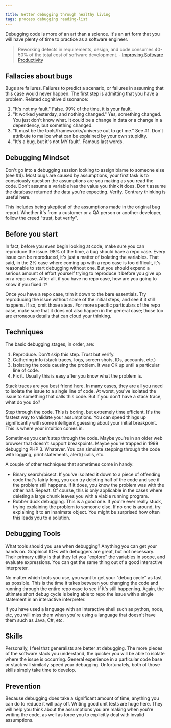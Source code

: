 ```yaml
---

title: Better debugging through healthy living
tags: process debugging reading-list
---
```


Debugging code is more of an art than a science. It's an art form that you will have plenty of time to practice as a software engineer.

> Reworking defects in requirements, design, and code consumes 40-50% of the total cost of software development. - [Improving Software Productivity](http://programmers.stackexchange.com/questions/91758/debugging-facts-and-statistics)


## Fallacies about bugs

Bugs are failures. Failures to predict a scenario, or failures in assuming that this case would never happen. The first step is admitting that you have a problem. Related cognitive dissonance:

1. "It's not my fault." False. 99% of the time, it is your fault.
2. "It worked yesterday, and nothing changed." Yes, something changed. You just don't know what. It could be a change in data or a change in a dependency, but something changed.
3. "It must be the tools/frameworks/universe out to get me." See #1. Don't attribute to malice what can be explained by your own stupidity.
4. "It's a bug, but it's not MY fault". Famous last words.

## Debugging Mindset

Don't go into a debugging session looking to assign blame to someone else (see #4). Most bugs are caused by assumptions, your first task is to consciously question the assumptions are you making as you read the code. Don't assume a variable has the value you think it does. Don't assume the database returned the data you're expecting. Verify. Contrary thinking is useful here.

This includes being skeptical of the assumptions made in the original bug report. Whether it's from a customer or a QA person or another developer, follow the creed "trust, but verify".

## Before you start

In fact, before you even begin looking at code, make sure you can reproduce the issue. 98% of the time, a bug should have a repo case. Every issue can be reproduced, it's just a matter of isolating the variables. That said, in the 2% case where coming up with a repo case is too difficult, it's reasonable to start debugging without one. But you should expend a serious amount of effort yourself trying to reproduce it before you give up on a repo case. After all, if you have no repo case, how are you going to know if you fixed it?

Once you have a repo case, trim it down to the bare essentials. Try reproducing the issue without some of the initial steps, and see if it still happens. If so, omit those steps. For more specific particulars of the repo case, make sure that it does not also happen in the general case; those too are erroneous details that can cloud your thinking.

## Techniques

The basic debugging stages, in order, are:

1. Reproduce. Don't skip this step. Trust but verify.
2. Gathering info (stack traces, logs, screen shots, IDs, accounts, etc.)
3. Isolating the code causing the problem. It was OK up until a particular line of code.
4. Fix it. Usually this is easy after you know what the problem is.

Stack traces are you best friend here. In many cases, they are all you need to isolate the issue to a single line of code. At worst, you've isolated the issue to something that calls this code. But if you don't have a stack trace, what do you do?

Step through the code. This is boring, but extremely time efficient. It's the fastest way to validate your assumptions. You can speed things up significantly with some intelligent guessing about your initial breakpoint. This is where your intuition comes in.

Sometimes you can't step through the code. Maybe you're in an older web browser that doesn't support breakpoints. Maybe you're trapped in 1999 debugging PHP 3. Whatever. You can simulate stepping through the code with logging, print statements, alert() calls, etc.

A couple of other techniques that sometimes come in handy:

- Binary search/bisect. If you've isolated it down to a piece of offending code that's fairly long, you can try deleting half of the code and see if the problem still happens. If it does, you know the problem was with the other half. Repeat. Of course, this is only applicable in the cases where deleting a large chunk leaves you with a viable running program.
- Rubber duck debugging. This is a good one. If you're ever really stuck, trying explaining the problem to someone else. If no one is around, try explaining it to an inanimate object. You might be surprised how often this leads you to a solution.

##  Debugging Tools

What tools should you use when debugging? Anything you can get your hands on. Graphical IDEs with debuggers are great, but not necessary. Their primary utility is that they let you "explore" the variables in scope, and evaluate expressions. You can get the same thing out of a good interactive interpreter.

No matter which tools you use, you want to get your "debug cycle" as fast as possible. This is the time it takes between you changing the code and running through the entire repo case to see if it's still happening. Again, the ultimate short debug cycle is being able to repo the issue with a single statement in an interactive interpreter.

If you have used a language with an interactive shell such as python, node, etc, you will miss them when you're using a language that doesn't have them such as Java, C#, etc.

## Skills

Personally, I feel that generalists are better at debugging. The more pieces of the software stack you understand, the quicker you will be able to isolate where the issue is occurring. General experience in a particular code base or stack will similarly speed your debugging. Unfortunately, both of those skills simply take time to develop.

## Prevention

Because debugging does take a significant amount of time, anything you can do to reduce it will pay off. Writing good unit tests are huge here. They will help you think about the assumptions you are making when you're writing the code, as well as force you to explicitly deal with invalid assumptions.
